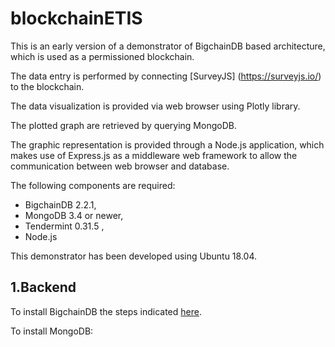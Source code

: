 # blockchainETIS


This is an early version of a demonstrator of BigchainDB based architecture, which is used as a permissioned blockchain.

The data entry is performed by connecting [SurveyJS] (https://surveyjs.io/) to the blockchain.

The data visualization is provided via web browser using Plotly library.

The plotted graph are retrieved by querying MongoDB.

The graphic representation is provided through a Node.js application, which makes use of Express.js as a middleware web framework to allow the communication between web browser and database.

The following components are required:
- BigchainDB 2.2.1,
- MongoDB 3.4 or newer,
- Tendermint 0.31.5 ,
- Node.js 

This demonstrator has been developed using Ubuntu 18.04.

## 1.Backend
To install BigchainDB the steps indicated [here](http://docs.bigchaindb.com/projects/server/en/latest/simple-deployment-template/index.html).

To install MongoDB:


